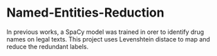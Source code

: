 # Named-Entities-Reduction

In previous works, a SpaCy model was trained in orer to identify drug names on legal texts. This project uses Levenshtein distace to map and reduce the redundant labels.
